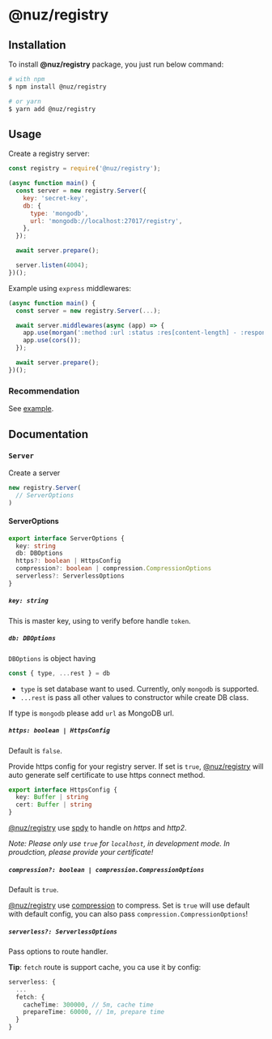 # @nuz/registry

## Installation

To install **@nuz/registry** package, you just run below command:
```sh
# with npm
$ npm install @nuz/registry

# or yarn
$ yarn add @nuz/registry
```

## Usage

Create a registry server:
```js
const registry = require('@nuz/registry');

(async function main() {
  const server = new registry.Server({
    key: 'secret-key',
    db: {
      type: 'mongodb',
      url: 'mongodb://localhost:27017/registry',
    },
  });

  await server.prepare();

  server.listen(4004);
})();
```

Example using `express` middlewares:
```js
(async function main() {
  const server = new registry.Server(...);

  await server.middlewares(async (app) => {
    app.use(morgan(':method :url :status :res[content-length] - :response-time ms'));
    app.use(cors());
  });

  await server.prepare();
})();
```

### Recommendation

See [example](https://github.com/lamhieu-vk/nuz/tree/master/packages/nuz-registry/examples/registry-server).

## Documentation

### `Server`

Create a server
```ts
new registry.Server(
  // ServerOptions
)
```
#### ServerOptions

```ts
export interface ServerOptions {
  key: string
  db: DBOptions
  https?: boolean | HttpsConfig
  compression?: boolean | compression.CompressionOptions
  serverless?: ServerlessOptions
}
```

##### `key: string`
This is master key, using to verify before handle `token`.

##### `db: DBOptions`
`DBOptions` is object having
```js
const { type, ...rest } = db
```

* `type` is set database want to used. Currently, only `mongodb` is supported.
* `...rest` is pass all other values to constructor while create DB class.

If type is `mongodb` please add `url` as MongoDB url.

##### `https: boolean | HttpsConfig`
Default is `false`.

Provide https config for your registry server. If set is `true`, [@nuz/registry](#) will auto generate self certificate to use https connect method.
```ts
export interface HttpsConfig {
  key: Buffer | string
  cert: Buffer | string
}
```

[@nuz/registry](#) use [spdy](https://www.npmjs.com/package/spdy) to handle on *https* and *http2*.

*Note: Please only use `true` for `localhost`, in development mode. In proudction, please provide your certificate!*

##### `compression?: boolean | compression.CompressionOptions`
Default is `true`.

[@nuz/registry](#) use [compression](https://www.npmjs.com/package/compression) to compress. Set is `true` will use default with default config, you can also pass `compression.CompressionOptions`!

##### `serverless?: ServerlessOptions`

Pass options to route handler.

**Tip**: `fetch` route is support cache, you ca use it by config:

```ts
serverless: {
  ...
  fetch: {
    cacheTime: 300000, // 5m, cache time
    prepareTime: 60000, // 1m, prepare time
  }
}
```
